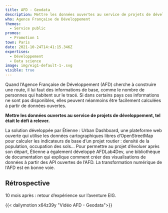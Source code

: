 ```yaml
---
title: AFD - Geodata
description: Mettre les données ouvertes au service de projets de développement
who: Agence Française de Développement
themes:
  - Service public
promos:
  - Promotion 1
town: Paris
date: 2021-10-24T14:41:15.346Z
expertises:
  - Développement
  - Data science
image: img/eig1-default-1-.svg
visible: true
---
```


Quand l’Agence Française de Développement (AFD) cherche à construire une route, il lui faut des informations de base, comme le nombre de personnes qui habitent sur le tracé. Si dans certains pays ces informations ne sont pas disponibles, elles peuvent néanmoins être facilement calculées à partir de données ouvertes.

**Mettre les données ouvertes au service de projets de développement, tel était le défi à relever.**

La solution développée par Étienne : Urban Dashboard, une plateforme web ouverte qui utilise les données cartographiques libres d’OpenStreetMap pour calculer les indicateurs de base d’un projet routier : densité de la population, occupation des sols… Pour permettre au projet d’évoluer après son départ, Étienne a également développé AFDLab4Dev, une bibliothèque de documentation qui explique comment créer des visualisations de données à partir des API ouvertes de l’AFD. La transformation numérique de l’AFD est en bonne voie.

## Rétrospective

10 mois après : retour d’expérience sur l’aventure EIG.

{{< dailymotion x64z39y "Vidéo AFD - Geodata">}}
